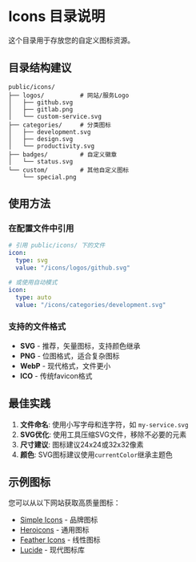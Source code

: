 # Icons 目录说明

这个目录用于存放您的自定义图标资源。

## 目录结构建议

```
public/icons/
├── logos/          # 网站/服务Logo
│   ├── github.svg
│   ├── gitlab.png
│   └── custom-service.svg
├── categories/     # 分类图标
│   ├── development.svg
│   ├── design.svg
│   └── productivity.svg
├── badges/         # 自定义徽章
│   └── status.svg
└── custom/         # 其他自定义图标
    └── special.png
```

## 使用方法

### 在配置文件中引用

```yaml
# 引用 public/icons/ 下的文件
icon:
  type: svg
  value: "/icons/logos/github.svg"

# 或使用自动模式
icon:
  type: auto
  value: "/icons/categories/development.svg"
```

### 支持的文件格式

- **SVG** - 推荐，矢量图标，支持颜色继承
- **PNG** - 位图格式，适合复杂图标
- **WebP** - 现代格式，文件更小
- **ICO** - 传统favicon格式

## 最佳实践

1. **文件命名**: 使用小写字母和连字符，如 `my-service.svg`
2. **SVG优化**: 使用工具压缩SVG文件，移除不必要的元素
3. **尺寸建议**: 图标建议24x24或32x32像素
4. **颜色**: SVG图标建议使用`currentColor`继承主题色

## 示例图标

您可以从以下网站获取高质量图标：
- [Simple Icons](https://simpleicons.org/) - 品牌图标
- [Heroicons](https://heroicons.com/) - 通用图标
- [Feather Icons](https://feathericons.com/) - 线性图标
- [Lucide](https://lucide.dev/) - 现代图标库

